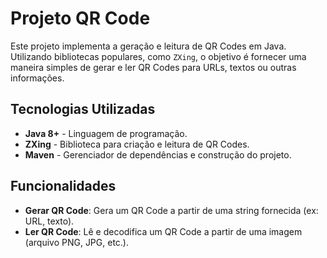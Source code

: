 # Projeto QR Code

Este projeto implementa a geração e leitura de QR Codes em Java. Utilizando bibliotecas populares, como `ZXing`, o objetivo é fornecer uma maneira simples de gerar e ler QR Codes para URLs, textos ou outras informações.

## Tecnologias Utilizadas

- **Java 8+** - Linguagem de programação.
- **ZXing** - Biblioteca para criação e leitura de QR Codes.
- **Maven** - Gerenciador de dependências e construção do projeto.

## Funcionalidades

- **Gerar QR Code**: Gera um QR Code a partir de uma string fornecida (ex: URL, texto).
- **Ler QR Code**: Lê e decodifica um QR Code a partir de uma imagem (arquivo PNG, JPG, etc.).
